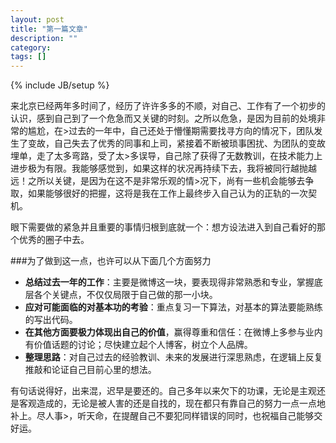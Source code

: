 ```yaml
---
layout: post
title: "第一篇文章"
description: ""
category: 
tags: []
---
```

{% include JB/setup %}

来北京已经两年多时间了，经历了许许多多的不顺，对自己、工作有了一个初步的认识，感到自己到了一个危急而又关键的时刻。之所以危急，是因为目前的处境非常的尴尬，在>过去的一年中，自己还处于懵懂期需要找寻方向的情况下，团队发生了变故，自己失去了优秀的同事和上司，紧接着不断被琐事困扰、为团队的变故埋单，走了太多弯路，受了太>多误导，自己除了获得了无数教训，在技术能力上进步极为有限。我能够感觉到，如果这样的状况再持续下去，我将被同行越抛越远！之所以关键，是因为在这不是非常乐观的情>况下，尚有一些机会能够去争取，如果能够很好的把握，这将是我在工作上最终步入自己认为的正轨的一次契机。


眼下需要做的紧急并且重要的事情归根到底就一个：想方设法进入到自己看好的那个优秀的圈子中去。

###为了做到这一点，也许可以从下面几个方面努力

- **总结过去一年的工作**：主要是微博这一块，要表现得非常熟悉和专业，掌握底层各个关键点，不仅仅局限于自己做的那一小块。
- **应对可能面临的对基本功的考验**：重点复习一下算法，对基本的算法要能熟练的写出代码。
- **在其他方面要极力体现出自己的价值**，赢得尊重和信任：在微博上多参与业内有价值话题的讨论；尽快建立起个人博客，树立个人品牌。
- **整理思路**：对自己过去的经验教训、未来的发展进行深思熟虑，在逻辑上反复推敲和论证自己目前心里的想法。


有句话说得好，出来混，迟早是要还的。自己多年以来欠下的功课，无论是主观还是客观造成的，无论是被人害的还是自找的，现在都只有靠自己的努力一点一点地补上。尽人事>，听天命，在提醒自己不要犯同样错误的同时，也祝福自己能够交好运。

